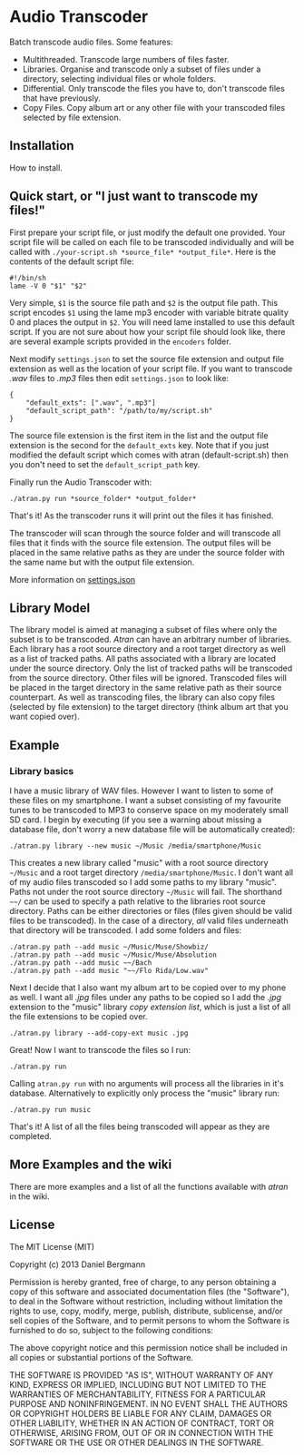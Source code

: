 # Audio Transcoder #

Batch transcode audio files. Some features:

* Multithreaded. Transcode large numbers of files faster.
* Libraries. Organise and transcode only a subset of files under a directory, selecting individual files or whole folders.
* Differential. Only transcode the files you have to, don't transcode files that have previously.
* Copy Files. Copy album art or any other file with your transcoded files selected by file extension.

## Installation ##

How to install.

## Quick start, or "I just want to transcode my files!" ##

First prepare your script file, or just modify the default one provided.
Your script file will be called on each file to be transcoded individually and will be called with `./your-script.sh *source_file* *output_file*`.
Here is the contents of the default script file:

	#!/bin/sh
	lame -V 0 "$1" "$2"

Very simple, `$1` is the source file path and `$2` is the output file path.
This script encodes `$1` using the lame mp3 encoder with variable bitrate quality 0 and places the output in `$2`.
You will need lame installed to use this default script.
If you are not sure about how your script file should look like, there are several example scripts provided in the `encoders` folder.

Next modify `settings.json` to set the source file extension and output file extension as well as the location of your script file.
If you want to transcode _.wav_ files to _.mp3_ files then edit `settings.json` to look like:

	{
		"default_exts": [".wav", ".mp3"]
		"default_script_path": "/path/to/my/script.sh"
	}

The source file extension is the first item in the list and the output file extension is the second for the `default_exts` key.
Note that if you just modified the default script which comes with atran (default-script.sh) then you don't need to set the `default_script_path` key.

Finally run the Audio Transcoder with:

	./atran.py run *source_folder* *output_folder*

That's it! As the transcoder runs it will print out the files it has finished.

The transcoder will scan through the source folder and will transcode all files that it finds with the source file extension.
The output files will be placed in the same relative paths as they are under the source folder with the same name but with the output file extension.

More information on [settings.json](wiki/settings.json)

## Library Model ##

The library model is aimed at managing a subset of files where only the subset is to be transcoded.
_Atran_ can have an arbitrary number of libraries.
Each library has a root source directory and a root target directory as well as a list of tracked paths.
All paths associated with a library are located under the source directory.
Only the list of tracked paths will be transcoded from the source directory.
Other files will be ignored.
Transcoded files will be placed in the target directory in the same relative path as their source counterpart.
As well as transcoding files, the library can also copy files (selected by file extension) to the target directory (think album art that you want copied over).

## Example ##

### Library basics ###

I have a music library of WAV files.
However I want to listen to some of these files on my smartphone.
I want a subset consisting of my favourite tunes to be transcoded to MP3 to conserve space on my moderately small SD card.
I begin by executing (if you see a warning about missing a database file, don't worry a new database file will be automatically created):

    ./atran.py library --new music ~/Music /media/smartphone/Music

This creates a new library called "music" with a root source directory `~/Music` and a root target directory `/media/smartphone/Music`.
I don't want all of my audio files transcoded so I add some paths to my library "music".
Paths not under the root source directory `~/Music` will fail.
The shorthand `~~/` can be used to specify a path relative to the libraries root source directory.
Paths can be either directories or files (files given should be valid files to be transcoded).
In the case of a directory, _all_ valid files underneath that directory will be transcoded.
I add some folders and files:

    ./atran.py path --add music ~/Music/Muse/Showbiz/
    ./atran.py path --add music ~/Music/Muse/Absolution
    ./atran.py path --add music ~~/Bach
    ./atran.py path --add music "~~/Flo Rida/Low.wav"

Next I decide that I also want my album art to be copied over to my phone as well.
I want all _.jpg_ files under any paths to be copied so I add the _.jpg_ extension to the "music" library *copy extension list*, which is just a list of all the file extensions to be copied over.

	./atran.py library --add-copy-ext music .jpg

Great! Now I want to transcode the files so I run:

	./atran.py run

Calling `atran.py run` with no arguments will process all the libraries in it's database. Alternatively to explicitly only process the "music" library run:

	./atran.py run music

That's it! A list of all the files being transcoded will appear as they are completed.

## More Examples and the wiki ##

There are more examples and a list of all the functions available with _atran_ in the wiki.

## License ##

The MIT License (MIT)

Copyright (c) 2013 Daniel Bergmann

Permission is hereby granted, free of charge, to any person obtaining a copy of
this software and associated documentation files (the "Software"), to deal in
the Software without restriction, including without limitation the rights to
use, copy, modify, merge, publish, distribute, sublicense, and/or sell copies of
the Software, and to permit persons to whom the Software is furnished to do so,
subject to the following conditions:

The above copyright notice and this permission notice shall be included in all
copies or substantial portions of the Software.

THE SOFTWARE IS PROVIDED "AS IS", WITHOUT WARRANTY OF ANY KIND, EXPRESS OR
IMPLIED, INCLUDING BUT NOT LIMITED TO THE WARRANTIES OF MERCHANTABILITY, FITNESS
FOR A PARTICULAR PURPOSE AND NONINFRINGEMENT. IN NO EVENT SHALL THE AUTHORS OR
COPYRIGHT HOLDERS BE LIABLE FOR ANY CLAIM, DAMAGES OR OTHER LIABILITY, WHETHER
IN AN ACTION OF CONTRACT, TORT OR OTHERWISE, ARISING FROM, OUT OF OR IN
CONNECTION WITH THE SOFTWARE OR THE USE OR OTHER DEALINGS IN THE SOFTWARE.

